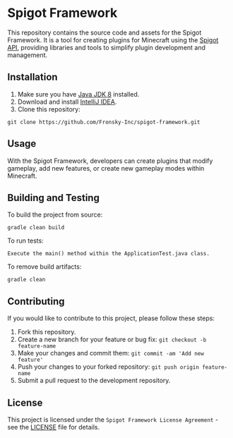 # Spigot Framework

This repository contains the source code and assets for the Spigot Framework. It is a tool for creating plugins for Minecraft using the [Spigot API](https://www.spigotmc.org/wiki/spigot-plugin-development/), providing libraries and tools to simplify plugin development and management.

## Installation

1. Make sure you have [Java JDK 8](https://www.oracle.com/technetwork/java/javase/downloads/jdk8-downloads-2133151.html) installed.
2. Download and install [IntelliJ IDEA](https://www.jetbrains.com/idea/download/).
3. Clone this repository:
```shell
git clone https://github.com/Fronsky-Inc/spigot-framework.git
```

## Usage

With the Spigot Framework, developers can create plugins that modify gameplay, add new features, or create new gameplay modes within Minecraft.

## Building and Testing

To build the project from source:

```shell
gradle clean build
```

To run tests:

```text
Execute the main() method within the ApplicationTest.java class.
```

To remove build artifacts:

```shell
gradle clean
```

## Contributing

If you would like to contribute to this project, please follow these steps:

1. Fork this repository.
2. Create a new branch for your feature or bug fix: `git checkout -b feature-name`
3. Make your changes and commit them: `git commit -am 'Add new feature'`
4. Push your changes to your forked repository: `git push origin feature-name`
5. Submit a pull request to the development repository.

## License

This project is licensed under the `Spigot Framework License Agreement` - see the [LICENSE](/LICENSE) file for details.
